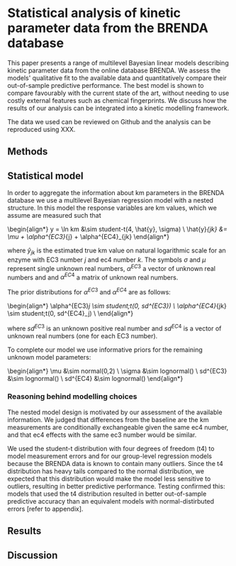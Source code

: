 # Statistical analysis of kinetic parameter data from the BRENDA database

This paper presents a range of multilevel Bayesian linear models describing
kinetic parameter data from the online database BRENDA. We assess the models'
qualitative fit to the available data and quantitatively compare their
out-of-sample predictive performance. The best model is shown to compare
favourably with the current state of the art, without needing to use costly
external features such as chemical fingerprints. We discuss how the results of
our analysis can be integrated into a kinetic modelling framework.

The data we used can be reviewed on Github and the analysis can be reproduced
using XXX.

## Methods

## Statistical model

In order to aggregate the information about km parameters in the BRENDA
database we use a multilevel Bayesian regression model with a nested
structure. In this model the response variables are km values, which we assume
are measured such that

\begin{align*}
y = \ln km &\sim student-t(4, \hat{y}, \sigma) \\
\hat{y}_{jk} &= \mu + \alpha^{EC3}_{j} + \alpha^{EC4}_{jk}
\end{align*}

where $\hat{y}_{jk}$ is the estimated true km value on natural logarithmic
scale for an enzyme with EC3 number $j$ and ec4 number $k$. The symbols
$\sigma$ and $\mu$ represent single unknown real numbers, $\alpha^{EC3}$ a
vector of unknown real numbers and and $\alpha^{EC4}$ a matrix of unknown real
numbers.

The prior distributions for $\alpha^{EC3}$ and $\alpha^{EC4}$ are as follows:

\begin{align*}
\alpha^{EC3}_j \sim student\;t(0, sd^{EC3}) \\
\alpha^{EC4}_{jk} \sim student\;t(0, sd^{EC4}_j) \\
\end{align*}

where $sd^{EC3}$ is an unknown positive real number and $sd^{EC4}$ is a vector of
unknown real numbers (one for each EC3 number).

To complete our model we use informative priors for the remaining unknown model
parameters:

\begin{align*}
\mu &\sim normal(0,2) \\
\sigma &\sim lognormal() \\ 
sd^{EC3} &\sim lognormal() \\
sd^{EC4} &\sim lognormal()
\end{align*}


### Reasoning behind modelling choices

The nested model design is motivated by our assessment of the available
information. We judged that differences from the baseline are the km
measurements are conditionally exchangeable given the same ec4 number, and that
ec4 effects with the same ec3 number would be similar.

We used the student-t distribution with four degrees of freedom (t4) to model
measurement errors and for our group-level regression models because the BRENDA
data is known to contain many outliers. Since the t4 distribution has heavy
tails compared to the normal distribution, we expected that this distribution
would make the model less sensitive to outliers, resulting in better predictive
performance. Testing confirmed this: models that used the t4 distribution
resulted in better out-of-sample predictive accuracy than an equivalent models
with normal-distirbuted errors [refer to appendix].


## Results

## Discussion





